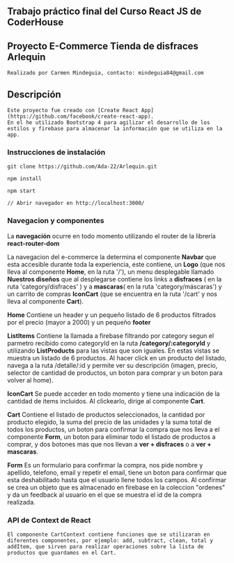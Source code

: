 ## Trabajo práctico final del Curso React JS de CoderHouse

## Proyecto E-Commerce Tienda de disfraces Arlequin

```
Realizado por Carmen Mindeguia, contacto: mindeguia84@gmail.com

```
## Descripción
```
Este proyecto fue creado con [Create React App](https://github.com/facebook/create-react-app).
En el he utilizado Bootstrap 4 para agilizar el desarrollo de los estilos y firebase para almacenar la información que se utiliza en la app.

```

### Instrucciones de instalación 

```
git clone https://github.com/Ada-22/Arlequin.git

npm install

npm start

// Abrir navegador en http://localhost:3000/

```
### Navegacion y componentes

La **navegación** ocurre en todo momento utilizando el router de la librería **react-router-dom** 

La navegacion del e-commerce la determina el componente **Navbar** que esta accesible durante toda la experiencia, este contiene, un **Logo** (que nos lleva al componente **Home**, en la ruta '/'), 
un menu desplegable llamado **Nuestros diseños** que al desplegarse contiene los links a **disfraces** ( en la ruta 'category/disfraces' ) y a **mascaras**( en la ruta 'category/máscaras') y un carrito de compras **IconCart** (que se encuentra en la ruta '/cart' y nos lleva al componente **Cart**).

**Home** Contiene un header y  un pequeño listado de 6 productos filtrados por el precio (mayor a 2000) y un pequeño **footer**

**ListItems**  Contiene la llamada a firebase filtrando por category segun el parmetro recibido como categoryId en la ruta **/category/:categoryId** y utilizando **ListProducts** para las vistas que son iguales. En estas vistas se muestra un listado de 6 productos. 
Al hacer click en un producto del listado, navega a la ruta /detalle/:id y permite ver su descripción
(imagen, precio, selector de cantidad de productos, un boton para comprar y un boton para volver al home).


**IconCart** Se puede acceder en todo momento y tiene una indicación de la cantidad de items incluidos. Al clickearlo, dirige al componente **Cart**.

**Cart** Contiene el listado de productos seleccionados, la cantidad por producto elegido, la suma del precio de las unidades y la suma total de todos los productos, un boton para confirmar la compra que nos lleva a el componente **Form**, un boton para eliminar todo el listado de productos a comprar, y dos botones mas que nos llevan a **ver + disfraces** o a **ver + mascaras**.

**Form** Es un formulario para confirmar la compra, nos pide nombre y apellido, telefono, email y repetir el email, tiene un boton para confirmar que esta deshabilitado hasta que el usuario llene todos los campos.
Al confirmar se crea un objeto que es almacenado en firebase en la coleccion "ordenes" y da un feedback al usuario en el que se muestra el id de la compra realizada.


### API de Context de React

```
El componente CartContext contiene funciones que se utilizaran en diferentes componentes, por ejemplo: add, subtract, clean, total y addItem, que sirven para realizar operaciones sobre la lista de productos que guardamos en el Cart.

```


